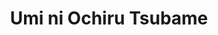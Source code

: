 --- 
title: "Umi ni Ochiru Tsubame"
publishdate: "2019-4-30T16:48:46+02:00"
src: "https://365manga.net/manga/umi-ni-ochiru-tsubame"
image: "https://data.365manga.net/images/thumbnails/19564-umi-ni-ochiru-tsubame.jpg"
description: "Collection of mysterious stories by Chie Shinohara, a great artist of suspense manga. 1) A Swallow Falling into the Sea Masako Minase, a scriptwriter, was murdered by Shiki Morimura, her rival in the same profession. Shiki was sure that she had destroyed evidence completely. However, someone who knew the truth appeared, and tried to get Shiki in his power. Is it a mysterious spot or unhappy desire that lurks in…"
---